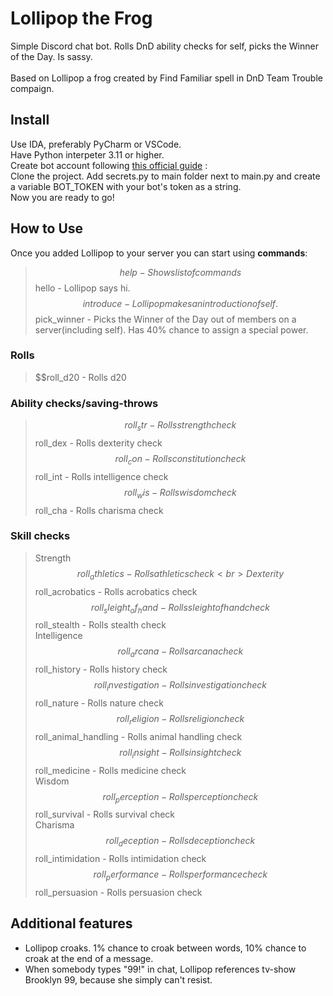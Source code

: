 # Lollipop the Frog
Simple Discord chat bot. Rolls DnD ability checks for self, picks the Winner of the Day. Is sassy.
<br><br>
Based on Lollipop a frog created by Find Familiar spell in DnD Team Trouble compaign.

## Install
Use IDA, preferably PyCharm or VSCode. <br>
Have Python interpeter 3.11 or higher. <br>
Create bot account following [this official guide](https://discordpy.readthedocs.io/en/stable/discord.html) :  <br>
Clone the project. Add secrets.py to main folder next to main.py and create a variable BOT_TOKEN with your bot's token as a string. <br>
Now you are ready to go!

## How to Use
Once you added Lollipop to your server you can start using **commands**: <br>
> $$help - Shows list of commands  
> $$hello - Lollipop says hi.  
> $$introduce - Lollipop makes an introduction of self.  
> $$pick_winner - Picks the Winner of the Day out of members on a server(including self). Has 40% chance to assign a special power.  
### Rolls
> $$roll_d20 - Rolls d20
### Ability checks/saving-throws 
> $$roll_str - Rolls strength check  
> $$roll_dex - Rolls dexterity check  
> $$roll_con - Rolls constitution check  
> $$roll_int - Rolls intelligence check  
> $$roll_wis - Rolls wisdom check  
> $$roll_cha - Rolls charisma check  
### Skill checks
> Strength
> $$roll_athletics - Rolls athletics check
> <br>
> Dexterity  
> $$roll_acrobatics - Rolls acrobatics check  
> $$roll_sleight_of_hand - Rolls sleight of hand check  
> $$roll_stealth - Rolls stealth check
> <br>
> Intelligence  
> $$roll_arcana - Rolls arcana check  
> $$roll_history - Rolls history check  
> $$roll_investigation - Rolls investigation check  
> $$roll_nature - Rolls nature check  
> $$roll_religion - Rolls religion check  
> $$roll_animal_handling - Rolls animal handling check  
> $$roll_insight - Rolls insight check  
> $$roll_medicine - Rolls medicine check
> <br>
> Wisdom  
> $$roll_perception - Rolls perception check  
> $$roll_survival - Rolls survival check
> <br>
> Charisma  
> $$roll_deception - Rolls deception check  
> $$roll_intimidation - Rolls intimidation check  
> $$roll_performance - Rolls performance check  
> $$roll_persuasion - Rolls persuasion check  

## Additional features
* Lollipop croaks. 1% chance to croak between words, 10% chance to croak at the end of a message.
* When somebody types "99!" in chat, Lollipop references tv-show Brooklyn 99, because she simply can't resist.
